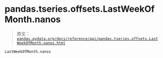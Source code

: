 # pandas.tseries.offsets.LastWeekOfMonth.nanos

> 原文：[`pandas.pydata.org/docs/reference/api/pandas.tseries.offsets.LastWeekOfMonth.nanos.html`](https://pandas.pydata.org/docs/reference/api/pandas.tseries.offsets.LastWeekOfMonth.nanos.html)

```py
LastWeekOfMonth.nanos
```
